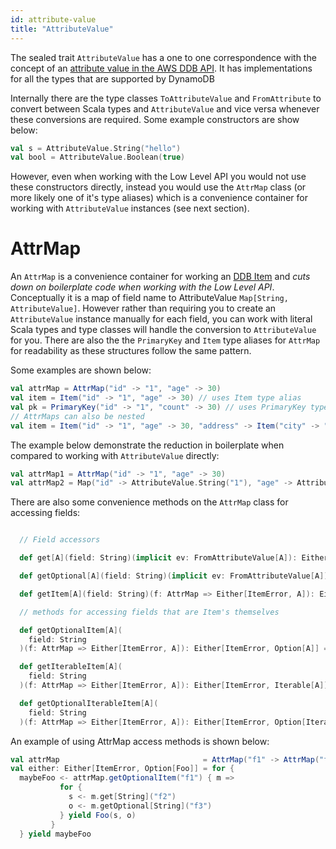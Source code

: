 ```yaml
---
id: attribute-value
title: "AttributeValue"
---
```


The sealed trait `AttributeValue` has a one to one correspondence with the concept of an [attribute value in the AWS DDB API](https://docs.aws.amazon.com/amazondynamodb/latest/APIReference/API_AttributeValue.html). It has implementations for all the types that are supported by DynamoDB

Internally there are the type classes `ToAttributeValue` and `FromAttribute` to convert between Scala types and `AttributeValue` and vice versa
whenever these conversions are required. Some example constructors are show below:

```scala
val s = AttributeValue.String("hello")
val bool = AttributeValue.Boolean(true)
```

However, even when working with the Low Level API you would not use these constructors directly, instead you would use the `AttrMap` class (or more likely one of it's type aliases) which is a convenience container for working with `AttributeValue` instances (see next section).

# AttrMap
An `AttrMap` is a convenience container for working an [DDB Item](https://docs.aws.amazon.com/amazondynamodb/latest/developerguide/WorkingWithItems.html) and _cuts down on boilerplate code when working with the Low Level API_. Conceptually it is a map of field name to AttributeValue `Map[String, AttributeValue]`.
However rather than requiring you to create an `AttributeValue` instance manually for each field, you can work with literal Scala types and type classes will handle the conversion to `AttributeValue` for you. There are also the the `PrimaryKey` and `Item` type aliases for `AttrMap` for readability as these structures follow the same pattern.

Some examples are shown below:

```scala
val attrMap = AttrMap("id" -> "1", "age" -> 30) 
val item = Item("id" -> "1", "age" -> 30) // uses Item type alias
val pk = PrimaryKey("id" -> "1", "count" -> 30) // uses PrimaryKey type alias 
// AttrMaps can also be nested 
val item = Item("id" -> "1", "age" -> 30, "address" -> Item("city" -> "London", "postcode" -> "SW1A 1AA")) 
```

The example below demonstrate the reduction in boilerplate when compared to working with `AttributeValue` directly:

```scala
val attrMap1 = AttrMap("id" -> "1", "age" -> 30) 
val attrMap2 = Map("id" -> AttributeValue.String("1"), "age" -> AttributeValue.Number(30))
```

There are also some convenience methods on the `AttrMap` class for accessing fields:

```scala

  // Field accessors

  def get[A](field: String)(implicit ev: FromAttributeValue[A]): Either[ItemError, A] = ???

  def getOptional[A](field: String)(implicit ev: FromAttributeValue[A]): Either[Nothing, Option[A]] = ???

  def getItem[A](field: String)(f: AttrMap => Either[ItemError, A]): Either[ItemError, A] = ???

  // methods for accessing fields that are Item's themselves

  def getOptionalItem[A](
    field: String
  )(f: AttrMap => Either[ItemError, A]): Either[ItemError, Option[A]] = ???

  def getIterableItem[A](
    field: String
  )(f: AttrMap => Either[ItemError, A]): Either[ItemError, Iterable[A]] = ???

  def getOptionalIterableItem[A](
    field: String
  )(f: AttrMap => Either[ItemError, A]): Either[ItemError, Option[Iterable[A]]] = ???
```

An example of using AttrMap access methods is shown below:

```scala
val attrMap                                = AttrMap("f1" -> AttrMap("f2" -> "a", "f3" -> "b"))
val either: Either[ItemError, Option[Foo]] = for {
  maybeFoo <- attrMap.getOptionalItem("f1") { m =>
           for {
             s <- m.get[String]("f2")
             o <- m.getOptional[String]("f3")
           } yield Foo(s, o)
         }
  } yield maybeFoo
```


